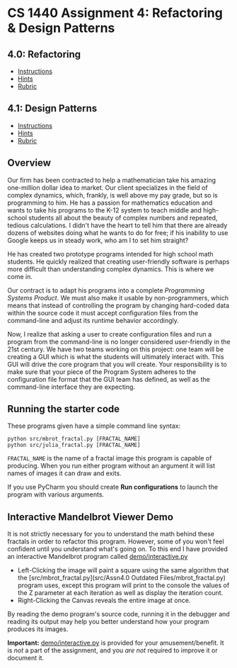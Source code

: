 # CS 1440 Assignment 4: Refactoring & Design Patterns


## 4.0: Refactoring
* [Instructions](doc/Instructions-4.0.md)
* [Hints](doc/Hints-4.0.md)
* [Rubric](doc/Rubric-4.0.md)


## 4.1: Design Patterns
* [Instructions](doc/Instructions-4.1.md)
* [Hints](doc/Hints-4.1.md)
* [Rubric](doc/Rubric-4.1.md)


## Overview

Our firm has been contracted to help a mathematician take his amazing
one-million dollar idea to market.  Our client specializes in the field of
complex dynamics, which, frankly, is well above my pay grade, but so is
programming to him.  He has a passion for mathematics education and wants to
take his programs to the K-12 system to teach middle and high-school students
all about the beauty of complex numbers and repeated, tedious calculations.  I
didn't have the heart to tell him that there are already dozens of websites
doing what he wants to do for free; if his inability to use Google keeps us in
steady work, who am I to set him straight?

He has created two prototype programs intended for high school math students.
He quickly realized that creating user-friendly software is perhaps more
difficult than understanding complex dynamics.  This is where we come in.

Our contract is to adapt his programs into a complete *Programming Systems
Product*.  We must also make it usable by non-programmers, which means that
instead of controlling the program by changing hard-coded data within the
source code it must accept configuration files from the command-line and
adjust its runtime behavior accordingly.

Now, I realize that asking a user to create configuration files and run a
program from the command-line is no longer considered user-friendly in the
21st century.  We have two teams working on this project: one team will be
creating a GUI which is what the students will ultimately interact with.  This
GUI will drive the core program that you will create.  Your responsibility is
to make sure that your piece of the Program System adheres to the
configuration file format that the GUI team has defined, as well as the
command-line interface they are expecting.



## Running the starter code

These programs given have a simple command line syntax:

    python src/mbrot_fractal.py [FRACTAL_NAME]
    python src/julia_fractal.py [FRACTAL_NAME]

`FRACTAL_NAME` is the name of a fractal image this program is capable of
producing.  When you run either program without an argument it will list names
of images it can draw and exits.

If you use PyCharm you should create **Run configurations** to launch the
program with various arguments.



## Interactive Mandelbrot Viewer Demo

It is not strictly necessary for you to understand the math behind these
fractals in order to refactor this program.  However, some of you won't feel
confident until you understand what's going on.  To this end I have provided an
interactive Mandelbrot program called [demo/interactive.py](demo/interactive.py)

*   Left-Clicking the image will paint a square using the same algorithm that
    the [src/mbrot_fractal.py](src/Assn4.0 Outdated Files/mbrot_fractal.py) program uses, except this
    program will print to the console the values of the Z parameter at each
    iteration as well as display the iteration count.
*   Right-Clicking the Canvas reveals the entire image at once.

By reading the demo program's source code, running it in the debugger and
reading its output may help you better understand how your program produces its
images.

**Important:** [demo/interactive.py](demo/interactive.py) is provided for your
amusement/benefit.  It is *not* a part of the assignment, and you *are not*
required to improve it or document it.
